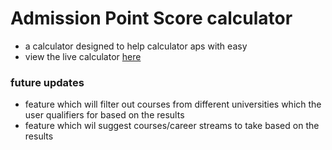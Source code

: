 # Admission Point Score calculator
* a calculator designed to help calculator aps with easy
* view the live calculator [here](https://paseka100.github.io/aps_calculator)

### future updates
* feature which will filter out courses from different universities which the user qualifiers for based on the results
* feature which wil suggest courses/career streams  to take based on the results 